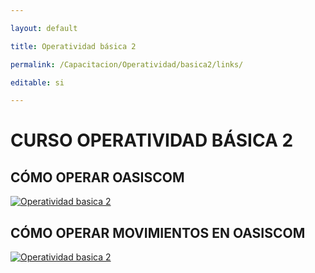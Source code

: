 ---
layout: default
title: Operatividad básica 2
permalink: /Capacitacion/Operatividad/basica2/links/
editable: si
---

# CURSO OPERATIVIDAD BÁSICA 2  


## CÓMO OPERAR OASISCOM  


[![Operatividad basica 2](https://oasiserp-my.sharepoint.com/personal/martha_velasquez_oasiscom_com/_layouts/15/guestaccess.aspx?docid=11e951da0cbda4a169506eee27f4165be&authkey=Acf4Ba0Cs_yYITqoR33Oij8)](https://youtu.be/O77bxRj0-yo)


## CÓMO OPERAR MOVIMIENTOS EN OASISCOM  


[![Operatividad basica 2](https://oasiserp-my.sharepoint.com/personal/martha_velasquez_oasiscom_com/_layouts/15/guestaccess.aspx?docid=11e951da0cbda4a169506eee27f4165be&authkey=Acf4Ba0Cs_yYITqoR33Oij8)](https://youtu.be/-OrRj29vZRQ)



